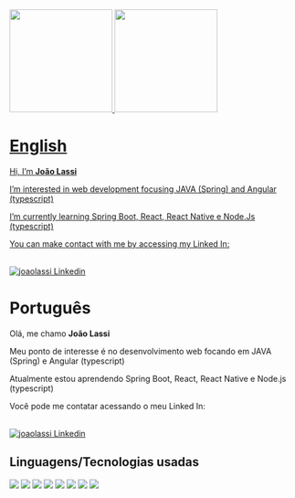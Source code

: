 <div>
  <a href="#">
  <img height="180em" src="https://github-readme-stats.vercel.app/api?username=joaolassi&show_icons=true&theme=radical&include_all_commits=true&count_private=true"/>
  <img height="180em" src="https://github-readme-stats.vercel.app/api/top-langs/?username=joaolassi&layout=compact&langs_count=7&theme=radical"/>
</div>

<h1>English</h1>
<p>Hi, I’m <b>João Lassi</b></p>
<p>I’m interested in web development focusing JAVA (Spring) and Angular (typescript)</p>
<p>I’m currently learning Spring Boot, React, React Native e Node.Js (typescript)</p>
<p>You can make contact with me by accessing my Linked In: </p>
<br/>
<a href="https://www.linkedin.com/in/jmlassi/?locale=en_US"><img src="https://img.shields.io/badge/LinkedIn-0077B5?style=for-the-badge&logo=linkedin&logoColor=white" alt="joaolassi Linkedin"/></a>

  <h1>Português</h1>
  <p>Olá, me chamo <b>João Lassi</b></p>
  <p>Meu ponto de interesse é no desenvolvimento web focando em JAVA (Spring) e Angular (typescript)</p>
  <p>Atualmente estou aprendendo Spring Boot, React, React Native e Node.js (typescript)</p>
  <p>Você pode me contatar acessando o meu Linked In:</p>
  <br/>
  <a href="https://www.linkedin.com/in/jmlassi/"><img src="https://img.shields.io/badge/LinkedIn-0077B5?style=for-the-badge&logo=linkedin&logoColor=white" alt="joaolassi Linkedin"/></a>
  
<h2>Linguagens/Tecnologias usadas</h2>

<div style="display:inline;">
  <img src="https://img.shields.io/badge/Java-ED8B00?style=for-the-badge&logo=java&logoColor=white"/>
  <img src="https://img.shields.io/badge/Angular-DD0031?style=for-the-badge&logo=angular&logoColor=white"/>
  <img src="https://img.shields.io/badge/Spring-6DB33F?style=for-the-badge&logo=spring&logoColor=white"/>
  <img src="https://img.shields.io/badge/CSS3-1572B6?style=for-the-badge&logo=css3&logoColor=white"/>
  <img src="https://img.shields.io/badge/HTML5-E34F26?style=for-the-badge&logo=html5&logoColor=white"/>
  <img src="https://img.shields.io/badge/MySQL-00000F?style=for-the-badge&logo=mysql&logoColor=white"/>
  <img src="https://img.shields.io/badge/Heroku-430098?style=for-the-badge&logo=heroku&logoColor=white"/>
  <img src="https://img.shields.io/badge/Windows-0078D6?style=for-the-badge&logo=windows&logoColor=white"/>
</div>
